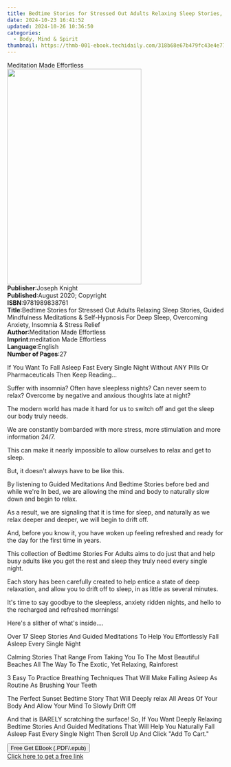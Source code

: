```yaml
---
title: Bedtime Stories for Stressed Out Adults Relaxing Sleep Stories, Guided Mindfulness Meditations & Self-Hypnosis For Deep Sleep, Overcoming Anxiety, Insomnia & Stress Relief | Free Book
date: 2024-10-23 16:41:52
updated: 2024-10-26 10:36:50
categories:
  - Body, Mind & Spirit
thumbnail: https://thmb-001-ebook.techidaily.com/318b68e67b479fc43e4e77cbe14c9cb0c2cf98a4a8a88835550e57f925c46bce.jpg
---
```

<main id="book-container">
  <div class="flex flex-col">
    <div class="book-brief flex-1 py-6 px-4 sm:p-6 md:py-10 md:px-8">
      <!-- brief-->
      <div class="book-brief-main">Meditation Made Effortless</div>
    </div>
    <div
      class="book-meta-info flex-1 grid gap-4 col-start-1 col-end-3 row-start-1 sm:mb-6 sm:grid-cols-4 lg:gap-6 lg:col-start-2 lg:row-end-6 lg:row-span-6 lg:mb-0"
    >
      <div
        class="book-meta-info-left place-content-center mt-4 p-4 text-sm leading-6 col-start-2 col-span-2 dark:text-slate-400"
      >
        <img
          class="w-full h-500 object-cover rounded-lg sm:h-255 sm:col-span-2 lg:col-span-full"
          src="https://img-001-ebook.techidaily.com/9122c5ecf67f5d53a95fdd3ec67a5f9fa75cab68929650cce8fc8871ab24e7af.jpg"
          alt=""
          width="312"
          height="500"
        />
      </div>
      <div
        class="book-meta-info-right mt-2 col-start-1 row-start-2 col-span-3 self-center"
      >
        <!-- meta data  -->
        <div class="flex flex-col px-4 md:px-8">
          <div class="flex-1">
            <strong>Publisher</strong>:<span class="px-2">Joseph Knight</span>
          </div>
          <div class="flex-1">
            <strong>Published</strong>:<span class="px-2"
              >August 2020; Copyright</span
            >
          </div>
          <div class="flex-1">
            <strong>ISBN</strong>:<span class="px-2">9781989838761</span>
          </div>
          <div class="flex-1">
            <strong>Title</strong>:<span class="px-2"
              >Bedtime Stories for Stressed Out Adults Relaxing Sleep Stories,
              Guided Mindfulness Meditations &amp; Self-Hypnosis For Deep Sleep,
              Overcoming Anxiety, Insomnia &amp; Stress Relief</span
            >
          </div>
          <div class="flex-1">
            <strong>Author</strong>:<span class="px-2"
              >Meditation Made Effortless</span
            >
          </div>
          <div class="flex-1">
            <strong>Imprint</strong>:<span class="px-2"
              >meditation Made Effortless</span
            >
          </div>
          <div class="flex-1">
            <strong>Language</strong>:<span class="px-2">English</span>
          </div>
          <div class="flex-1">
            <strong>Number of Pages</strong>:<span class="px-2">27</span>
          </div>
        </div>
      </div>
    </div>
    <div class="book-description flex-1 py-6 px-4 sm:p-6 md:py-10 md:px-8">
      <div class="book-description-main">
        <div accordion-content="" id="description">
          <p>
            If You Want To Fall Asleep Fast Every Single Night Without ANY Pills
            Or Pharmaceuticals Then Keep Reading...
          </p>
          <p>
            Suffer with insomnia? Often have sleepless nights? Can never seem to
            relax? Overcome by negative and anxious thoughts late at night?
          </p>
          <p>
            The modern world has made it hard for us to switch off and get the
            sleep our body truly needs.
          </p>
          <p>
            We are constantly bombarded with more stress, more stimulation and
            more information 24/7.
          </p>
          <p>
            This can make it nearly impossible to allow ourselves to relax and
            get to sleep.
          </p>
          <p>But, it doesn't always have to be like this.</p>
          <p>
            By listening to Guided Meditations And Bedtime Stories before bed
            and while we're In bed, we are allowing the mind and body to
            naturally slow down and begin to relax.
          </p>
          <p>
            As a result, we are signaling that it is time for sleep, and
            naturally as we relax deeper and deeper, we will begin to drift off.
          </p>
          <p>
            And, before you know it, you have woken up feeling refreshed and
            ready for the day for the first time in years.
          </p>
          <p>
            This collection of Bedtime Stories For Adults aims to do just that
            and help busy adults like you get the rest and sleep they truly need
            every single night.
          </p>
          <p>
            Each story has been carefully created to help entice a state of deep
            relaxation, and allow you to drift off to sleep, in as little as
            several minutes.
          </p>
          <p>
            It's time to say goodbye to the sleepless, anxiety ridden nights,
            and hello to the recharged and refreshed mornings!
          </p>
          <p>Here's a slither of what's inside....</p>
          <p>
            Over 17 Sleep Stories And Guided Meditations To Help You
            Effortlessly Fall Asleep Every Single Night
          </p>
          <p>
            Calming Stories That Range From Taking You To The Most Beautiful
            Beaches All The Way To The Exotic, Yet Relaxing, Rainforest
          </p>
          <p>
            3 Easy To Practice Breathing Techniques That Will Make Falling
            Asleep As Routine As Brushing Your Teeth
          </p>
          <p>
            The Perfect Sunset Bedtime Story That Will Deeply relax All Areas Of
            Your Body And Allow Your Mind To Slowly Drift Off
          </p>
          <p>
            And that is BARELY scratching the surface! So, If You Want Deeply
            Relaxing Bedtime Stories And Guided Meditations That Will Help You
            Naturally Fall Asleep Fast Every Single Night Then Scroll Up And
            Click "Add To Cart."
          </p>
        </div>
        <div class="accordion-fader"></div>
      </div>
    </div>
    <div class="book-excerpts flex-1 py-6 px-4 sm:p-6 md:py-10 md:px-8"></div>
    <div
      class="book-about-author flex-1 py-6 px-4 sm:p-6 md:py-10 md:px-8"
    ></div>
    <div class="book-free-get flex-1 py-6 px-4 sm:p-6 md:py-10 md:px-8">
      <button
        id="btn-free-get"
        class="bg-blue-500 hover:bg-blue-700 text-white font-bold py-2 px-4 rounded"
      >
        Free Get EBook (.PDF/.epub)
      </button>
      <div id="countdown-display" class="px-2 text-lg mt-2"></div>
      <a
        id="free-link"
        class="hidden bg-blue-500 hover:bg-blue-700 text-white font-bold py-2 px-4 rounded"
        href="https://www.ebooks.com/en-us/book/210101854/bedtime-stories-for-stressed-out-adults-relaxing-sleep-stories-guided-mindfulness-meditations-self-hypnosis-for-deep-sleep-overcoming-anxiety-insomnia-stress-relief/meditation-made-effortless/"
        target="_blank"
        >Click here to get a free link</a
      >
    </div>
    <script>
      let countdownTime = 0;
      let countdownInterval = null;
      document
        .getElementById('btn-free-get')
        .addEventListener('click', startCountdown);
      function startCountdown() {
        countdownTime = new Date().getTime() + 60000 * 3;
        countdownInterval = setInterval(updateCountdown, 1000);
        document.getElementById('btn-free-get').disabled = true;
        document
          .getElementById('btn-free-get')
          .classList.add('bg-gray-500', 'cursor-not-allowed');
      }
      function updateCountdown() {
        let currentTime = new Date().getTime();
        let timeLeft = countdownTime - currentTime;
        let secondsLeft = Math.floor(timeLeft / 1000);
        document.getElementById('countdown-display').innerHTML =
          `Remaining time: ${secondsLeft} seconds.`;
        if (secondsLeft <= 0) {
          clearInterval(countdownInterval);
          document.getElementById('btn-free-get').classList.add('hidden');
          document.getElementById('free-link').classList.remove('hidden');
          document.getElementById('countdown-display').innerHTML = '';
        }
      }
    </script>
  </div>
</main>
